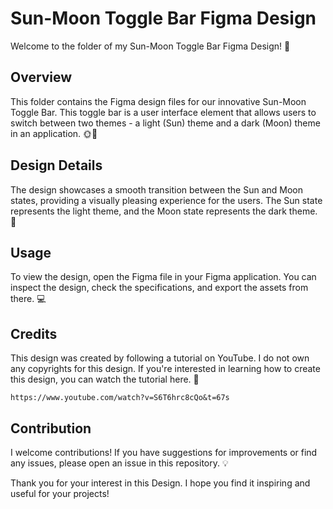 # Sun-Moon Toggle Bar Figma Design

Welcome to the folder of my Sun-Moon Toggle Bar Figma Design! 📁

## Overview

This folder contains the Figma design files for our innovative Sun-Moon Toggle Bar. This toggle bar is a user interface element that allows users to switch between two themes - a light (Sun) theme and a dark (Moon) theme in an application. 🌞🌛

## Design Details

The design showcases a smooth transition between the Sun and Moon states, providing a visually pleasing experience for the users. The Sun state represents the light theme, and the Moon state represents the dark theme. 🔄

## Usage

To view the design, open the Figma file in your Figma application. You can inspect the design, check the specifications, and export the assets from there. 💻

## Credits

This design was created by following a tutorial on YouTube. I do not own any copyrights for this design. If you're interested in learning how to create this design, you can watch the tutorial here. 🎥

```https://www.youtube.com/watch?v=S6T6hrc8cQo&t=67s```

## Contribution

I welcome contributions! If you have suggestions for improvements or find any issues, please open an issue in this repository. 💡

Thank you for your interest in this Design. I hope you find it inspiring and useful for your projects!

